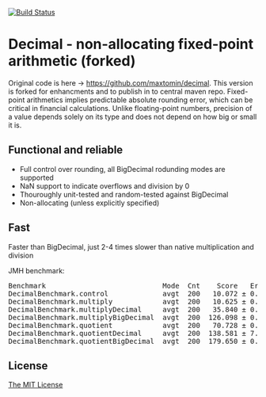 [![Build Status](https://travis-ci.org/quickdecimal/decimal.svg?branch=master)](https://travis-ci.org/quickdecimal/decimal)

# Decimal - non-allocating fixed-point arithmetic (forked)

Original code is here -> https://github.com/maxtomin/decimal. This version is forked for enhancments and to publish in to central maven repo. Fixed-point arithmetics implies predictable absolute rounding error, which can be critical in financial calculations.
Unlike floating-point numbers, precision of a value depends solely on its type and does not depend on how big or small it is.

## Functional and reliable
- Full control over rounding, all BigDecimal rodunding modes are supported
- NaN support to indicate overflows and division by 0
- Thouroughly unit-tested and random-tested against BigDecimal
- Non-allocating (unless explicitly specified)

## Fast
Faster than BigDecimal, just 2-4 times slower than native multiplication and division

JMH benchmark:
<pre>
Benchmark                            Mode  Cnt    Score   Error  Units
DecimalBenchmark.control             avgt  200   10.072 ± 0.074  ns/op
DecimalBenchmark.multiply            avgt  200   10.625 ± 0.142  ns/op
DecimalBenchmark.multiplyDecimal     avgt  200   35.840 ± 0.121  ns/op
DecimalBenchmark.multiplyBigDecimal  avgt  200  126.098 ± 0.408  ns/op
DecimalBenchmark.quotient            avgt  200   70.728 ± 0.230  ns/op
DecimalBenchmark.quotientDecimal     avgt  200  138.581 ± 7.102  ns/op
DecimalBenchmark.quotientBigDecimal  avgt  200  179.650 ± 0.849  ns/op
</pre>

## License

[The MIT License](https://opensource.org/licenses/MIT)

